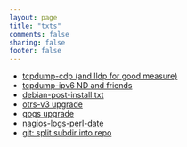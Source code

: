 ```yaml
---
layout: page
title: "txts"
comments: false
sharing: false
footer: false
---
```


<ul class="nav nav-pills">
  <li><a href="tcpdump-cdp.txt">tcpdump-cdp (and lldp for good measure)</a></li>
  <li><a href="tcpdump-ipv6ndandfriends.txt">tcpdump-ipv6 ND and friends</a></li>
  <li><a href="debian-post-install.txt">debian-post-install.txt</a></li>
  <li><a href="otrs-upgrade.txt">otrs-v3 upgrade</a></li>
  <li><a href="gogs-upgrade.txt">gogs upgrade</a></li>
  <li><a href="nagios-logs-perl-date.txt">nagios-logs-perl-date</a></li>
  <li><a href="git-split-subdir-into-repo.txt">git: split subdir into repo</a></li>
</ul>
